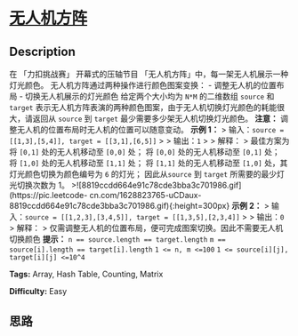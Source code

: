# [无人机方阵][title]

## Description

在 「力扣挑战赛」 开幕式的压轴节目 「无人机方阵」中，每一架无人机展示一种灯光颜色。 无人机方阵通过两种操作进行颜色图案变换： \- 调整无人机的位置布局
\- 切换无人机展示的灯光颜色 给定两个大小均为 `N*M` 的二维数组 `source` 和 `target`
表示无人机方阵表演的两种颜色图案，由于无人机切换灯光颜色的耗能很大，请返回从 `source` 到 `target` 最少需要多少架无人机切换灯光颜色。
**注意：** 调整无人机的位置布局时无人机的位置可以随意变动。 **示例 1：** > 输入：`source = [[1,3],[5,4]],
target = [[3,1],[6,5]]` > > 输出：`1` > > 解释： > 最佳方案为 将 `[0,1]` 处的无人机移动至 `[0,0]`
处； 将 `[0,0]` 处的无人机移动至 `[0,1]` 处； 将 `[1,0]` 处的无人机移动至 `[1,1]` 处； 将 `[1,1]`
处的无人机移动至 `[1,0]` 处，其灯光颜色切换为颜色编号为 `6` 的灯光； 因此从`source` 到 `target` 所需要的最少灯光切换次数为
1。 >![8819ccdd664e91c78cde3bba3c701986.gif](https://pic.leetcode-
cn.com/1628823765-uCDaux-8819ccdd664e91c78cde3bba3c701986.gif){:height=300px}
**示例 2：** > 输入：`source = [[1,2,3],[3,4,5]], target = [[1,3,5],[2,3,4]]` > >
输出：`0` > 解释： > 仅需调整无人机的位置布局，便可完成图案切换。因此不需要无人机切换颜色 **提示：** `n == source.length
== target.length` `m == source[i].length == target[i].length` `1 <= n, m
<=100` `1 <= source[i][j], target[i][j] <=10^4`


**Tags:** Array, Hash Table, Counting, Matrix

**Difficulty:** Easy

## 思路

[title]: https://leetcode-cn.com/problems/0jQkd0
